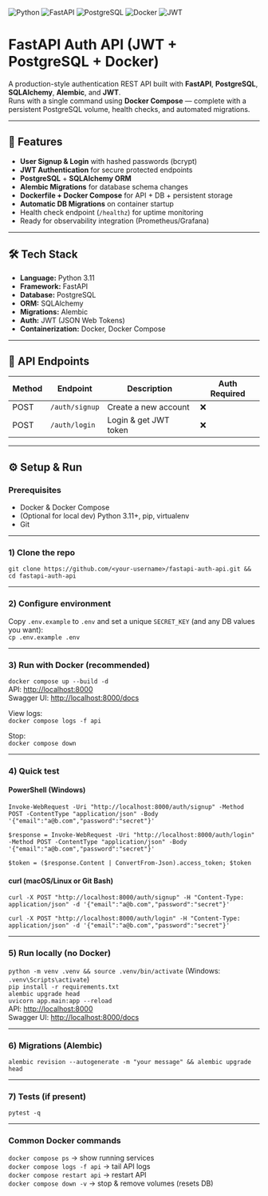 <!-- Technology Stack Badges -->
![Python](https://img.shields.io/badge/Python-3.9%2B-blue?logo=python&logoColor=white)
![FastAPI](https://img.shields.io/badge/FastAPI-005571?logo=fastapi)
![PostgreSQL](https://img.shields.io/badge/PostgreSQL-316192?logo=postgresql&logoColor=white)
![Docker](https://img.shields.io/badge/Docker-2496ED?logo=docker&logoColor=white)
![JWT](https://img.shields.io/badge/JWT-000000?logo=jsonwebtokens&logoColor=white)

# FastAPI Auth API (JWT + PostgreSQL + Docker)

A production-style authentication REST API built with **FastAPI**, **PostgreSQL**, **SQLAlchemy**, **Alembic**, and **JWT**.  
Runs with a single command using **Docker Compose** — complete with a persistent PostgreSQL volume, health checks, and automated migrations.

---

## 🚀 Features
- **User Signup & Login** with hashed passwords (bcrypt)
- **JWT Authentication** for secure protected endpoints
- **PostgreSQL** + **SQLAlchemy ORM**
- **Alembic Migrations** for database schema changes
- **Dockerfile + Docker Compose** for API + DB + persistent storage
- **Automatic DB Migrations** on container startup
- Health check endpoint (`/healthz`) for uptime monitoring
- Ready for observability integration (Prometheus/Grafana)

---

## 🛠️ Tech Stack
- **Language:** Python 3.11
- **Framework:** FastAPI
- **Database:** PostgreSQL
- **ORM:** SQLAlchemy
- **Migrations:** Alembic
- **Auth:** JWT (JSON Web Tokens)
- **Containerization:** Docker, Docker Compose

---

## 📡 API Endpoints
| Method | Endpoint       | Description           | Auth Required |
| ------ | -------------- | --------------------- | ------------- |
| POST   | `/auth/signup` | Create a new account  | ❌             |
| POST   | `/auth/login`  | Login & get JWT token | ❌             |

---

## ⚙️ Setup & Run

### Prerequisites
- Docker & Docker Compose  
- (Optional for local dev) Python 3.11+, pip, virtualenv  
- Git  

---

### 1) Clone the repo
`git clone https://github.com/<your-username>/fastapi-auth-api.git && cd fastapi-auth-api`

---

### 2) Configure environment  
Copy `.env.example` to `.env` and set a unique `SECRET_KEY` (and any DB values you want):  
`cp .env.example .env`

---

### 3) Run with Docker (recommended)  
`docker compose up --build -d`  
API: [http://localhost:8000](http://localhost:8000)  
Swagger UI: [http://localhost:8000/docs](http://localhost:8000/docs)  

View logs:  
`docker compose logs -f api`  

Stop:  
`docker compose down`

---

### 4) Quick test

#### PowerShell (Windows)
`Invoke-WebRequest -Uri "http://localhost:8000/auth/signup" -Method POST -ContentType "application/json" -Body '{"email":"a@b.com","password":"secret"}'`

`$response = Invoke-WebRequest -Uri "http://localhost:8000/auth/login" -Method POST -ContentType "application/json" -Body '{"email":"a@b.com","password":"secret"}'`

`$token = ($response.Content | ConvertFrom-Json).access_token; $token`

#### curl (macOS/Linux or Git Bash)
`curl -X POST "http://localhost:8000/auth/signup" -H "Content-Type: application/json" -d '{"email":"a@b.com","password":"secret"}'`

`curl -X POST "http://localhost:8000/auth/login" -H "Content-Type: application/json" -d '{"email":"a@b.com","password":"secret"}'`

---

### 5) Run locally (no Docker)
`python -m venv .venv && source .venv/bin/activate` (Windows: `.venv\Scripts\activate`)  
`pip install -r requirements.txt`  
`alembic upgrade head`  
`uvicorn app.main:app --reload`  
API: [http://localhost:8000](http://localhost:8000)  
Swagger UI: [http://localhost:8000/docs](http://localhost:8000/docs)

---

### 6) Migrations (Alembic)
`alembic revision --autogenerate -m "your message" && alembic upgrade head`

---

### 7) Tests (if present)
`pytest -q`

---

### Common Docker commands
`docker compose ps` → show running services  
`docker compose logs -f api` → tail API logs  
`docker compose restart api` → restart API  
`docker compose down -v` → stop & remove volumes (resets DB)

